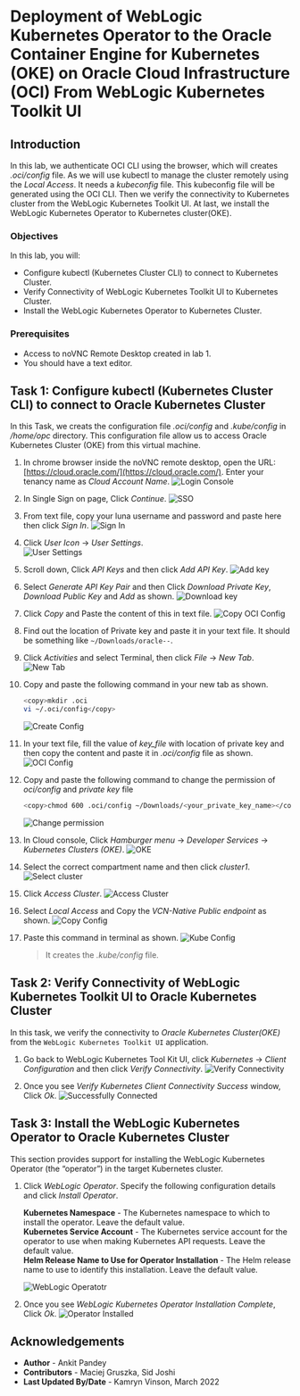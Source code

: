# Deployment of WebLogic Kubernetes Operator to the Oracle Container Engine for Kubernetes (OKE) on Oracle Cloud Infrastructure (OCI) From WebLogic Kubernetes Toolkit UI

## Introduction

In this lab, we authenticate OCI CLI using the browser, which will creates *.oci/config* file. As we will use kubectl to manage the cluster remotely using the *Local Access*. It needs a *kubeconfig* file. This kubeconfig file will be generated using the OCI CLI. Then we verify the connectivity to Kubernetes cluster from the WebLogic Kubernetes Toolkit UI. At last, we install the WebLogic Kubernetes Operator to Kubernetes cluster(OKE).

### Objectives

In this lab, you will:

* Configure kubectl (Kubernetes Cluster CLI) to connect to Kubernetes Cluster.
* Verify Connectivity of WebLogic Kubernetes Toolkit UI to Kubernetes Cluster.
* Install the WebLogic Kubernetes Operator to Kubernetes Cluster.


### Prerequisites

* Access to noVNC Remote Desktop created in lab 1.
* You should have a text editor.

## Task 1: Configure kubectl (Kubernetes Cluster CLI) to connect to Oracle Kubernetes Cluster
In this Task, we creats the configuration file *.oci/config* and *.kube/config* in */home/opc* directory. This configuration file allow us to access Oracle Kubernetes Cluster (OKE) from this virtual machine.

1. In chrome browser inside the noVNC remote desktop, open the URL: [https://cloud.oracle.com/](https://cloud.oracle.com/). Enter your tenancy name as *Cloud Account Name*.
    ![Login Console](images/26.png)

2. In Single Sign on page, Click *Continue*.
    ![SSO](images/27.png)

3. From text file, copy your luna username and password and paste here then click *Sign In*.
    ![Sign In](images/28.png)

4. Click *User Icon* -> *User Settings*.    
    ![User Settings](images/29.png)

5. Scroll down, Click *API Keys* and then click *Add API Key*.
    ![Add key](images/30.png)

6. Select *Generate API Key Pair* and then Click *Download Private Key*, *Download Public Key* and *Add* as shown.
    ![Download key](images/31.png)

7. Click *Copy* and Paste the content of this in text file.
    ![Copy OCI Config](images/32.png)

8. Find out the location of Private key and paste it in your text file. It should be something like `~/Downloads/oracle--`.

9. Click *Activities* and select Terminal, then click *File* -> *New Tab*. 
    ![New Tab](images/33.png)

10. Copy and paste the following command in your new tab as shown.
    ```bash
    <copy>mkdir .oci
    vi ~/.oci/config</copy>
    ```
    ![Create Config](images/34.png)

11. In your text file, fill the value of *key_file* with location of private key and then copy the content and paste it in *.oci/config* file as shown.
   ![OCI Config](images/35.png)

12. Copy and paste the following command to change the permission of *oci/config* and *private key* file

    ```bash
    <copy>chmod 600 .oci/config ~/Downloads/<your_private_key_name></copy>
    ```
    ![Change permission](images/40.png)

13. In Cloud console, Click *Hamburger menu* -> *Developer Services* -> *Kubernetes Clusters (OKE)*.
    ![OKE](images/36.png)

14. Select the correct compartment name and then click *cluster1*. 
    ![Select cluster](images/37.png)

15. Click *Access Cluster*.
    ![Access Cluster](images/38.png)

16. Select *Local Access* and Copy the *VCN-Native Public endpoint* as shown.
    ![Copy Config](images/39.png)

17. Paste this command in terminal as shown.
    ![Kube Config](images/41.png)

    > It creates the *.kube/config* file.

## Task 2: Verify Connectivity of WebLogic Kubernetes Toolkit UI to Oracle Kubernetes Cluster
In this task, we verify the connectivity to *Oracle Kubernetes Cluster(OKE)* from the `WebLogic Kubernetes Toolkit UI` application.

1. Go back to WebLogic Kubernetes Tool Kit UI, click  *Kubernetes* ->  *Client Configuration* and then click *Verify Connectivity*.
    ![Verify Connectivity](images/42.png)

2. Once you see *Verify Kubernetes Client Connectivity Success* window, Click *Ok*.
    ![Successfully Connected](images/43.png)

## Task 3: Install the WebLogic Kubernetes Operator to Oracle Kubernetes Cluster
This section provides support for installing the WebLogic Kubernetes Operator (the “operator”) in the target Kubernetes cluster. 

1. Click *WebLogic Operator*. Specify the following configuration details  and click *Install Operator*.

    **Kubernetes Namespace** - The Kubernetes namespace to which to install the operator. Leave the default value.<br>
    **Kubernetes Service Account** - The Kubernetes service account for the operator to use when making Kubernetes API requests. Leave the default value.<br>
    **Helm Release Name to Use for Operator Installation** - The Helm release name to use to identify this installation. Leave the default value.<br>

    ![WebLogic Operatotr](images/44.png) 
    
2. Once you see *WebLogic Kubernetes Operator Installation Complete*, Click *Ok*.
    ![Operator Installed](images/45.png)

## Acknowledgements

* **Author** -  Ankit Pandey
* **Contributors** - Maciej Gruszka, Sid Joshi
* **Last Updated By/Date** - Kamryn Vinson, March 2022
